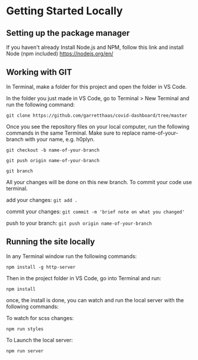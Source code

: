 # Getting Started Locally

## Setting up the package manager
If you haven't already Install Node.js and NPM, follow this link and install Node (npm included)
https://nodejs.org/en/

## Working with GIT
In Terminal, make a folder for this project and open the folder in VS Code.

In the folder you just made in VS Code, go to Terminal > New Terminal and run the following command:

`git clone https://github.com/garretthaas/covid-dashboard/tree/master`

Once you see the repository files on your local computer, run the following commands in the same Terminal. Make sure to replace name-of-your-branch with your name, e.g. h0plyn.

`git checkout -b name-of-your-branch`

`git push origin name-of-your-branch`

`git branch`

All your changes will be done on this new branch. To commit your code use terminal.

add your changes: `git add .`

commit your changes: `git commit -m 'brief note on what you changed'`

push to your branch: `git push origin name-of-your-branch`

## Running the site locally

In any Terminal window run the following commands:

`npm install -g http-server`

Then in the project folder in VS Code, go into Terminal and run:

`npm install` 

once, the install is done, you can watch and run the local server with the following commands:

To watch for scss changes:

`npm run styles`

To Launch the local server:

`npm run server`